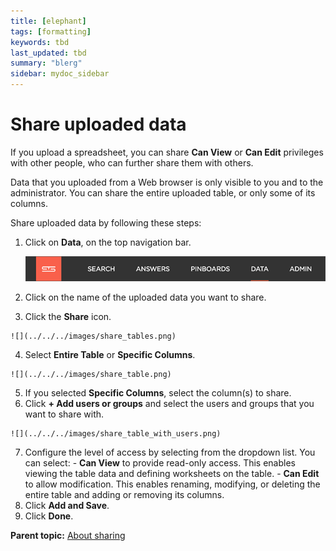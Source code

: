 ```yaml
---
title: [elephant]
tags: [formatting]
keywords: tbd
last_updated: tbd
summary: "blerg"
sidebar: mydoc_sidebar
---
```

# Share uploaded data

If you upload a spreadsheet, you can share **Can View** or **Can Edit** privileges with other people, who can further share them with others.

Data that you uploaded from a Web browser is only visible to you and to the administrator. You can share the entire uploaded table, or only some of its columns.

Share uploaded data by following these steps:

1.   Click on **Data**, on the top navigation bar. 

     ![](../../../shared/conrefs/../../images/data_icon.png "Data") 

2.   Click on the name of the uploaded data you want to share. 
3.   Click the **Share** icon. 

    ![](../../../images/share_tables.png)

4.   Select **Entire Table** or **Specific Columns**. 

    ![](../../../images/share_table.png)

5.   If you selected **Specific Columns**, select the column(s) to share. 
6.   Click **+ Add users or groups** and select the users and groups that you want to share with. 

    ![](../../../images/share_table_with_users.png) 

7.   Configure the level of access by selecting from the dropdown list. You can select: 
    -   **Can View** to provide read-only access. This enables viewing the table data and defining worksheets on the table.
    -   **Can Edit** to allow modification. This enables renaming, modifying, or deleting the entire table and adding or removing its columns.
8.   Click **Add and Save**. 
9.   Click **Done**. 

**Parent topic:** [About sharing](../../../pages/end_user_guide/data_view/sharing_for_end_users.html)

